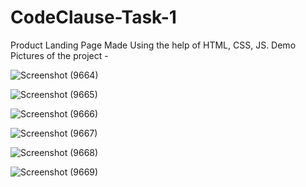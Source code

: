 # CodeClause-Task-1
Product Landing Page Made Using the help of HTML, CSS, JS.
Demo Pictures of the project - 


![Screenshot (9664)](https://github.com/debjyotidas111/CodeClause-Task-1/assets/86339364/19b76288-0088-4373-877b-f996972f0d21)

![Screenshot (9665)](https://github.com/debjyotidas111/CodeClause-Task-1/assets/86339364/317cefa2-f5e3-4287-95b8-3ba2bed71a72)

![Screenshot (9666)](https://github.com/debjyotidas111/CodeClause-Task-1/assets/86339364/7e636e69-220f-4a58-adca-676fd8a494c3)

![Screenshot (9667)](https://github.com/debjyotidas111/CodeClause-Task-1/assets/86339364/40e6fc33-42da-439a-89f8-c5c2276eb7bd)

![Screenshot (9668)](https://github.com/debjyotidas111/CodeClause-Task-1/assets/86339364/b9561743-116a-4ee3-97f5-c9fed549552b)

![Screenshot (9669)](https://github.com/debjyotidas111/CodeClause-Task-1/assets/86339364/bccd4f7f-0ee3-4274-b7b9-9482fb3cd0c9)
